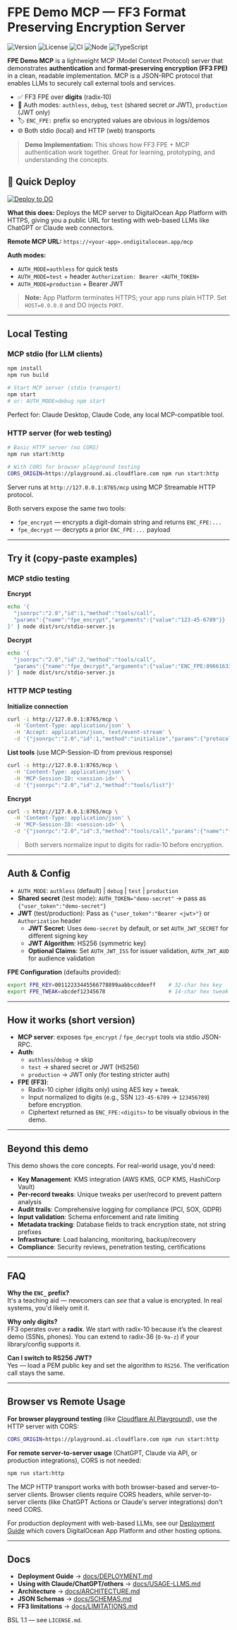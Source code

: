 # FPE Demo MCP — FF3 Format Preserving Encryption Server

![Version](https://img.shields.io/github/v/tag/Horizon-Digital-Engineering/fpe-demo-mcp?label=version&color=blue) ![License](https://img.shields.io/github/license/Horizon-Digital-Engineering/fpe-demo-mcp?color=green) ![CI](https://github.com/Horizon-Digital-Engineering/fpe-demo-mcp/actions/workflows/ci.yml/badge.svg) ![Node](https://img.shields.io/badge/node-%3E%3D18-brightgreen) ![TypeScript](https://img.shields.io/badge/TypeScript-5.0+-blue)

**FPE Demo MCP** is a lightweight MCP (Model Context Protocol) server that demonstrates **authentication** and **format‑preserving encryption (FF3 FPE)** in a clean, readable implementation. MCP is a JSON-RPC protocol that enables LLMs to securely call external tools and services.

- ✅ FF3 FPE over **digits** (radix‑10)
- 🔐 Auth modes: `authless`, `debug`, `test` (shared secret *or* JWT), `production` (JWT only)
- 🏷️ `ENC_FPE:` prefix so encrypted values are obvious in logs/demos
- 🌐 Both stdio (local) and HTTP (web) transports

> **Demo Implementation:** This shows how FF3 FPE + MCP authentication work together. Great for learning, prototyping, and understanding the concepts.

## 🚀 Quick Deploy

[![Deploy to DO](https://www.deploytodo.com/do-btn-blue.svg)](https://cloud.digitalocean.com/apps/new?repo=https://github.com/Horizon-Digital-Engineering/fpe-demo-mcp/tree/main)

**What this does:** Deploys the MCP server to DigitalOcean App Platform with HTTPS, giving you a public URL for testing with web-based LLMs like ChatGPT or Claude web connectors.

**Remote MCP URL:** `https://<your-app>.ondigitalocean.app/mcp`

**Auth modes:**
- `AUTH_MODE=authless` for quick tests
- `AUTH_MODE=test` + header `Authorization: Bearer <AUTH_TOKEN>`
- `AUTH_MODE=production` + Bearer JWT

> **Note:** App Platform terminates HTTPS; your app runs plain HTTP. Set `HOST=0.0.0.0` and DO injects `PORT`.

---

## Local Testing

### MCP stdio (for LLM clients)

```bash
npm install
npm run build

# Start MCP server (stdio transport)
npm start
# or: AUTH_MODE=debug npm start
```

Perfect for: Claude Desktop, Claude Code, any local MCP-compatible tool.

### HTTP server (for web testing)

```bash
# Basic HTTP server (no CORS)
npm run start:http

# With CORS for browser playground testing
CORS_ORIGIN=https://playground.ai.cloudflare.com npm run start:http
```

Server runs at `http://127.0.0.1:8765/mcp` using MCP Streamable HTTP protocol.

Both servers expose the same two tools:
- `fpe_encrypt` — encrypts a digit-domain string and returns `ENC_FPE:...`
- `fpe_decrypt` — decrypts a prior `ENC_FPE:...` payload

---

## Try it (copy‑paste examples)

### MCP stdio testing

**Encrypt**
```bash
echo '{
  "jsonrpc":"2.0","id":1,"method":"tools/call",
  "params":{"name":"fpe_encrypt","arguments":{"value":"123-45-6789"}}
}' | node dist/src/stdio-server.js
```

**Decrypt**
```bash
echo '{
  "jsonrpc":"2.0","id":2,"method":"tools/call",
  "params":{"name":"fpe_decrypt","arguments":{"value":"ENC_FPE:096616337"}}
}' | node dist/src/stdio-server.js
```

### HTTP MCP testing

**Initialize connection**
```bash
curl -i http://127.0.0.1:8765/mcp \
  -H 'Content-Type: application/json' \
  -H 'Accept: application/json, text/event-stream' \
  -d '{"jsonrpc":"2.0","id":1,"method":"initialize","params":{"protocolVersion":"2025-03-26","capabilities":{},"clientInfo":{"name":"curl","version":"0"}}}'
```

**List tools** (use MCP-Session-ID from previous response)
```bash
curl -s http://127.0.0.1:8765/mcp \
  -H 'Content-Type: application/json' \
  -H 'MCP-Session-ID: <session-id>' \
  -d '{"jsonrpc":"2.0","id":2,"method":"tools/list"}'
```

**Encrypt**
```bash
curl -s http://127.0.0.1:8765/mcp \
  -H 'Content-Type: application/json' \
  -H 'MCP-Session-ID: <session-id>' \
  -d '{"jsonrpc":"2.0","id":3,"method":"tools/call","params":{"name":"fpe_encrypt","arguments":{"value":"123-45-6789"}}}'
```

> Both servers normalize input to digits for radix‑10 before encryption.

---

## Auth & Config

- `AUTH_MODE`: `authless` (default) | `debug` | `test` | `production`
- **Shared secret** (test mode): `AUTH_TOKEN="demo-secret"` → pass as `{"user_token":"demo-secret"}`
- **JWT** (test/production): Pass as `{"user_token":"Bearer <jwt>"}` or `Authorization` header
  - **JWT Secret**: Uses `demo-secret` by default, or set `AUTH_JWT_SECRET` for different signing key
  - **JWT Algorithm**: HS256 (symmetric key)
  - **Optional Claims**: Set `AUTH_JWT_ISS` for issuer validation, `AUTH_JWT_AUD` for audience validation

**FPE Configuration** (defaults provided):
```bash
export FPE_KEY=00112233445566778899aabbccddeeff    # 32-char hex key
export FPE_TWEAK=abcdef12345678                    # 14-char hex tweak
```


---

## How it works (short version)

- **MCP server**: exposes `fpe_encrypt` / `fpe_decrypt` tools via stdio JSON-RPC.  
- **Auth**:
  - `authless`/`debug` → skip
  - `test`  → shared secret or JWT (HS256)
  - `production` → JWT only (for testing stricter auth)  
- **FPE (FF3)**:
  - Radix-10 cipher (digits only) using AES key + tweak.
  - Input normalized to digits (e.g., SSN `123-45-6789` → `123456789`) before encryption.
  - Ciphertext returned as `ENC_FPE:<digits>` to be visually obvious in the demo.

---

## Beyond this demo

This demo shows the core concepts. For real-world usage, you'd need:

- **Key Management**: KMS integration (AWS KMS, GCP KMS, HashiCorp Vault)
- **Per-record tweaks**: Unique tweaks per user/record to prevent pattern analysis
- **Audit trails**: Comprehensive logging for compliance (PCI, SOX, GDPR)
- **Input validation**: Schema enforcement and rate limiting
- **Metadata tracking**: Database fields to track encryption state, not string prefixes
- **Infrastructure**: Load balancing, monitoring, backup/recovery
- **Compliance**: Security reviews, penetration testing, certifications

---

## FAQ

**Why the `ENC_` prefix?**  
It's a teaching aid — newcomers can *see* that a value is encrypted. In real systems, you'd likely omit it.

**Why only digits?**  
FF3 operates over a **radix**. We start with radix-10 because it’s the clearest demo (SSNs, phones). You can extend to radix-36 (`0-9a-z`) if your library/config supports it.

**Can I switch to RS256 JWT?**  
Yes — load a PEM public key and set the algorithm to `RS256`. The verification call stays the same.

---

## Browser vs Remote Usage

**For browser playground testing** (like [Cloudflare AI Playground](https://playground.ai.cloudflare.com/)), use the HTTP server with CORS:

```bash
CORS_ORIGIN=https://playground.ai.cloudflare.com npm run start:http
```

**For remote server-to-server usage** (ChatGPT, Claude via API, or production integrations), CORS is not needed:

```bash
npm run start:http
```

The MCP HTTP transport works with both browser-based and server-to-server clients. Browser clients require CORS headers, while server-to-server clients (like ChatGPT Actions or Claude's server integrations) don't need CORS.

For production deployment with web-based LLMs, see our [Deployment Guide](docs/DEPLOYMENT.md) which covers DigitalOcean App Platform and other hosting options.

---

## Docs

- **Deployment Guide** → [docs/DEPLOYMENT.md](docs/DEPLOYMENT.md)
- **Using with Claude/ChatGPT/others** → [docs/USAGE-LLMS.md](docs/USAGE-LLMS.md) 
- **Architecture** → [docs/ARCHITECTURE.md](docs/ARCHITECTURE.md)
- **JSON Schemas** → [docs/SCHEMAS.md](docs/SCHEMAS.md)
- **FF3 limitations** → [docs/LIMITATIONS.md](docs/LIMITATIONS.md)

BSL 1.1 — see `LICENSE.md`.
